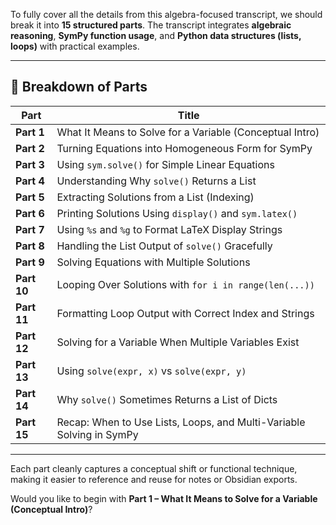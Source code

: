 To fully cover all the details from this algebra-focused transcript, we should break it into **15 structured parts**. The transcript integrates **algebraic reasoning**, **SymPy function usage**, and **Python data structures (lists, loops)** with practical examples.

---

## 🧩 Breakdown of Parts

|Part|Title|
|---|---|
|**Part 1**|What It Means to Solve for a Variable (Conceptual Intro)|
|**Part 2**|Turning Equations into Homogeneous Form for SymPy|
|**Part 3**|Using `sym.solve()` for Simple Linear Equations|
|**Part 4**|Understanding Why `solve()` Returns a List|
|**Part 5**|Extracting Solutions from a List (Indexing)|
|**Part 6**|Printing Solutions Using `display()` and `sym.latex()`|
|**Part 7**|Using `%s` and `%g` to Format LaTeX Display Strings|
|**Part 8**|Handling the List Output of `solve()` Gracefully|
|**Part 9**|Solving Equations with Multiple Solutions|
|**Part 10**|Looping Over Solutions with `for i in range(len(...))`|
|**Part 11**|Formatting Loop Output with Correct Index and Strings|
|**Part 12**|Solving for a Variable When Multiple Variables Exist|
|**Part 13**|Using `solve(expr, x)` vs `solve(expr, y)`|
|**Part 14**|Why `solve()` Sometimes Returns a List of Dicts|
|**Part 15**|Recap: When to Use Lists, Loops, and Multi-Variable Solving in SymPy|

---

Each part cleanly captures a conceptual shift or functional technique, making it easier to reference and reuse for notes or Obsidian exports.

Would you like to begin with **Part 1 – What It Means to Solve for a Variable (Conceptual Intro)**?